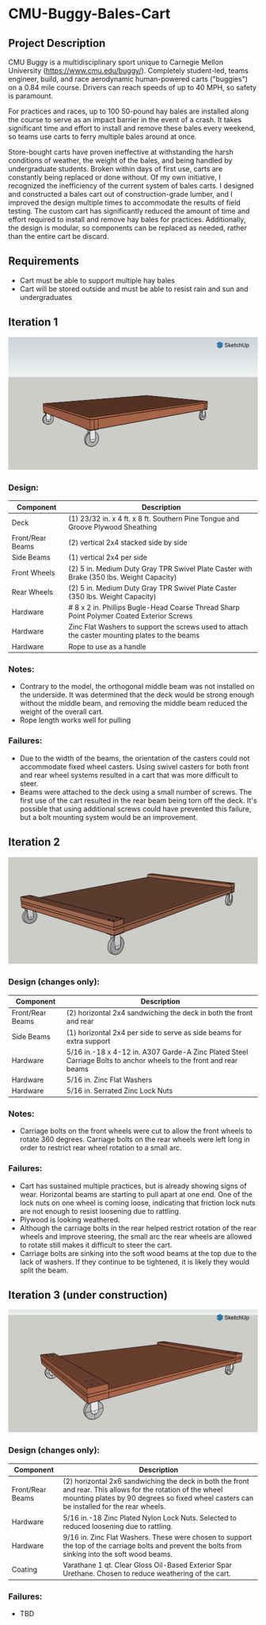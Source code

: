 # CMU-Buggy-Bales-Cart

## Project Description

CMU Buggy is a multidisciplinary sport unique to Carnegie Mellon University (https://www.cmu.edu/buggy/). Completely
student-led, teams engineer, build, and race aerodynamic human-powered carts ("buggies") on a 0.84 mile course. Drivers
can reach speeds of up to 40 MPH, so safety is paramount.

For practices and races, up to 100 50-pound hay bales are installed along the course to serve as an impact barrier in
the event of a crash. It takes significant time and effort to install and remove these bales every weekend, so teams use
carts to ferry multiple bales around at once.

Store-bought carts have proven ineffective at withstanding the harsh conditions of weather, the weight of the bales, and
being handled by undergraduate students. Broken within days of first use, carts are constantly being replaced or done
without. Of my own initiative, I recognized the inefficiency of the current system of bales carts. I designed and
constructed a bales cart out of construction-grade lumber, and I improved the design multiple times to accommodate the
results of field testing. The custom cart has significantly reduced the amount of time and effort required to install
and remove hay bales for practices. Additionally, the design is modular, so components can be replaced as needed, rather
than the entire cart be discard.

## Requirements

- Cart must be able to support multiple hay bales
- Cart will be stored outside and must be able to resist rain and sun and undergraduates

## Iteration 1

![Image1.png](imgs/iteration1/model/Bales_Cart_Iteration1_001.png)

### Design:

Component|Description
---|---
Deck|(1) 23/32 in. x 4 ft. x 8 ft. Southern Pine Tongue and Groove Plywood Sheathing
Front/Rear Beams|(2) vertical 2x4 stacked side by side
Side Beams|(1) vertical 2x4 per side
Front Wheels|(2) 5 in. Medium Duty Gray TPR Swivel Plate Caster with Brake (350 lbs. Weight Capacity)
Rear Wheels|(2) 5 in. Medium Duty Gray TPR Swivel Plate Caster (350 lbs. Weight Capacity)
Hardware|\# 8 x 2 in. Phillips Bugle-Head Coarse Thread Sharp Point Polymer Coated Exterior Screws
Hardware|Zinc Flat Washers to support the screws used to attach the caster mounting plates to the beams
Hardware|Rope to use as a handle

### Notes:

- Contrary to the model, the orthogonal middle beam was not installed on the underside. It was determined that the deck
  would be strong enough without the middle beam, and removing the middle beam reduced the weight of the overall cart.
- Rope length works well for pulling

### Failures:

- Due to the width of the beams, the orientation of the casters could not accommodate fixed wheel casters. Using swivel
  casters for both front and rear wheel systems resulted in a cart that was more difficult to steer.
- Beams were attached to the deck using a small number of screws. The first use of the cart resulted in the rear beam
  being torn off the deck. It's possible that using additional screws could have prevented this failure, but a bolt
  mounting system would be an improvement.

## Iteration 2

![Image2.png](imgs/iteration2/model/Bales_Cart_Iteration2_001.png)

### Design (changes only):

Component|Description
---|---
Front/Rear Beams|(2) horizontal 2x4 sandwiching the deck in both the front and rear
Side Beams|(1) horizontal 2x4 per side to serve as side beams for extra support
Hardware|5/16 in.-18 x 4-12 in. A307 Garde-A Zinc Plated Steel Carriage Bolts to anchor wheels to the front and rear beams
Hardware|5/16 in. Zinc Flat Washers
Hardware|5/16 in. Serrated Zinc Lock Nuts

### Notes:

- Carriage bolts on the front wheels were cut to allow the front wheels to rotate 360 degrees. Carriage bolts on the
  rear wheels were left long in order to restrict rear wheel rotation to a small arc.

### Failures:

- Cart has sustained multiple practices, but is already showing signs of wear. Horizontal beams are starting to pull
  apart at one end. One of the lock nuts on one wheel is coming loose, indicating that friction lock nuts are not enough
  to resist loosening due to rattling.
- Plywood is looking weathered.
- Although the carriage bolts in the rear helped restrict rotation of the rear wheels and improve steering, the small
  arc the rear wheels are allowed to rotate still makes it difficult to steer the cart.
- Carriage bolts are sinking into the soft wood beams at the top due to the lack of washers. If they continue to be
  tightened, it is likely they would split the beam.

## Iteration 3 (under construction)

![Image3.png](imgs/iteration3/model/Bales_Cart_Iteration3_001.png)

### Design (changes only):

Component|Description
---|---
Front/Rear Beams|(2) horizontal 2x6 sandwiching the deck in both the front and rear. This allows for the rotation of the wheel mounting plates by 90 degrees so fixed wheel casters can be installed for the rear wheels.
Hardware|5/16 in.-18 Zinc Plated Nylon Lock Nuts. Selected to reduced loosening due to rattling.
Hardware|9/16 in. Zinc Flat Washers. These were chosen to support the top of the carriage bolts and prevent the bolts from sinking into the soft wood beams.
Coating|Varathane 1 qt. Clear Gloss Oil-Based Exterior Spar Urethane. Chosen to reduce weathering of the cart.

### Failures:

- TBD
